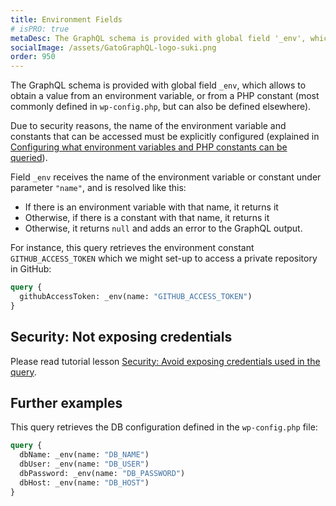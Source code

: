 ```yaml
---
title: Environment Fields
# isPRO: true
metaDesc: The GraphQL schema is provided with global field '_env', which allows to obtain a value from an environment variable, or from a PHP constant.
socialImage: /assets/GatoGraphQL-logo-suki.png
order: 950
---
```


The GraphQL schema is provided with global field `_env`, which allows to obtain a value from an environment variable, or from a PHP constant (most commonly defined in `wp-config.php`, but can also be defined elsewhere).

Due to security reasons, the name of the environment variable and constants that can be accessed must be explicitly configured (explained in [Configuring what environment variables and PHP constants can be queried](../../config/configuring-what-environment-variables-and-php-constants-can-be-queried/)).

Field `_env` receives the name of the environment variable or constant under parameter `"name"`, and is resolved like this:

- If there is an environment variable with that name, it returns it
- Otherwise, if there is a constant with that name, it returns it
- Otherwise, it returns `null` and adds an error to the GraphQL output.

For instance, this query retrieves the environment constant `GITHUB_ACCESS_TOKEN` which we might set-up to access a private repository in GitHub:

```graphql
query {
  githubAccessToken: _env(name: "GITHUB_ACCESS_TOKEN")
}
```

## Security: Not exposing credentials

Please read tutorial lesson [Security: Avoid exposing credentials used in the query](../../tutorial/security-avoid-exposing-credentials-used-in-the-query).

## Further examples

This query retrieves the DB configuration defined in the `wp-config.php` file:

```graphql
query {
  dbName: _env(name: "DB_NAME")
  dbUser: _env(name: "DB_USER")
  dbPassword: _env(name: "DB_PASSWORD")
  dbHost: _env(name: "DB_HOST")
}
```
